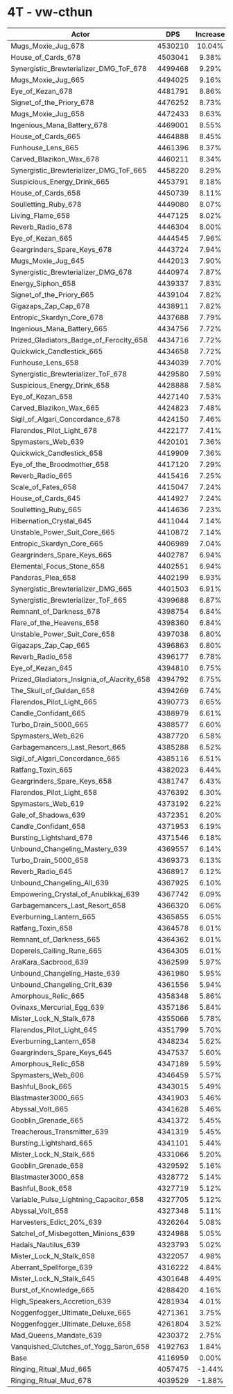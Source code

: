 # 4T - vw-cthun
| Actor | DPS | Increase |
|---|:---:|:---:|
|Mugs_Moxie_Jug_678|4530210|10.04%|
|House_of_Cards_678|4503041|9.38%|
|Synergistic_Brewterializer_DMG_ToF_678|4499468|9.29%|
|Mugs_Moxie_Jug_665|4494025|9.16%|
|Eye_of_Kezan_678|4481791|8.86%|
|Signet_of_the_Priory_678|4476252|8.73%|
|Mugs_Moxie_Jug_658|4472433|8.63%|
|Ingenious_Mana_Battery_678|4469001|8.55%|
|House_of_Cards_665|4464888|8.45%|
|Funhouse_Lens_665|4461396|8.37%|
|Carved_Blazikon_Wax_678|4460211|8.34%|
|Synergistic_Brewterializer_DMG_ToF_665|4458220|8.29%|
|Suspicious_Energy_Drink_665|4453791|8.18%|
|House_of_Cards_658|4450739|8.11%|
|Soulletting_Ruby_678|4449080|8.07%|
|Living_Flame_658|4447125|8.02%|
|Reverb_Radio_678|4446304|8.00%|
|Eye_of_Kezan_665|4444545|7.96%|
|Geargrinders_Spare_Keys_678|4443724|7.94%|
|Mugs_Moxie_Jug_645|4442013|7.90%|
|Synergistic_Brewterializer_DMG_678|4440974|7.87%|
|Energy_Siphon_658|4439337|7.83%|
|Signet_of_the_Priory_665|4439104|7.82%|
|Gigazaps_Zap_Cap_678|4438911|7.82%|
|Entropic_Skardyn_Core_678|4437688|7.79%|
|Ingenious_Mana_Battery_665|4434756|7.72%|
|Prized_Gladiators_Badge_of_Ferocity_658|4434716|7.72%|
|Quickwick_Candlestick_665|4434658|7.72%|
|Funhouse_Lens_658|4434039|7.70%|
|Synergistic_Brewterializer_ToF_678|4429580|7.59%|
|Suspicious_Energy_Drink_658|4428888|7.58%|
|Eye_of_Kezan_658|4427140|7.53%|
|Carved_Blazikon_Wax_665|4424823|7.48%|
|Sigil_of_Algari_Concordance_678|4424150|7.46%|
|Flarendos_Pilot_Light_678|4422177|7.41%|
|Spymasters_Web_639|4420101|7.36%|
|Quickwick_Candlestick_658|4419909|7.36%|
|Eye_of_the_Broodmother_658|4417120|7.29%|
|Reverb_Radio_665|4415416|7.25%|
|Scale_of_Fates_658|4415047|7.24%|
|House_of_Cards_645|4414927|7.24%|
|Soulletting_Ruby_665|4414636|7.23%|
|Hibernation_Crystal_645|4411044|7.14%|
|Unstable_Power_Suit_Core_665|4410872|7.14%|
|Entropic_Skardyn_Core_665|4406989|7.04%|
|Geargrinders_Spare_Keys_665|4402787|6.94%|
|Elemental_Focus_Stone_658|4402551|6.94%|
|Pandoras_Plea_658|4402199|6.93%|
|Synergistic_Brewterializer_DMG_665|4401503|6.91%|
|Synergistic_Brewterializer_ToF_665|4399688|6.87%|
|Remnant_of_Darkness_678|4398754|6.84%|
|Flare_of_the_Heavens_658|4398360|6.84%|
|Unstable_Power_Suit_Core_658|4397038|6.80%|
|Gigazaps_Zap_Cap_665|4396863|6.80%|
|Reverb_Radio_658|4396177|6.78%|
|Eye_of_Kezan_645|4394810|6.75%|
|Prized_Gladiators_Insignia_of_Alacrity_658|4394792|6.75%|
|The_Skull_of_Guldan_658|4394269|6.74%|
|Flarendos_Pilot_Light_665|4390773|6.65%|
|Candle_Confidant_665|4388979|6.61%|
|Turbo_Drain_5000_665|4388577|6.60%|
|Spymasters_Web_626|4387720|6.58%|
|Garbagemancers_Last_Resort_665|4385288|6.52%|
|Sigil_of_Algari_Concordance_665|4385116|6.51%|
|Ratfang_Toxin_665|4382023|6.44%|
|Geargrinders_Spare_Keys_658|4381747|6.43%|
|Flarendos_Pilot_Light_658|4376392|6.30%|
|Spymasters_Web_619|4373192|6.22%|
|Gale_of_Shadows_639|4372351|6.20%|
|Candle_Confidant_658|4371953|6.19%|
|Bursting_Lightshard_678|4371546|6.18%|
|Unbound_Changeling_Mastery_639|4369557|6.14%|
|Turbo_Drain_5000_658|4369373|6.13%|
|Reverb_Radio_645|4368917|6.12%|
|Unbound_Changeling_All_639|4367925|6.10%|
|Empowering_Crystal_of_Anubikkaj_639|4367742|6.09%|
|Garbagemancers_Last_Resort_658|4366320|6.06%|
|Everburning_Lantern_665|4365855|6.05%|
|Ratfang_Toxin_658|4364578|6.01%|
|Remnant_of_Darkness_665|4364362|6.01%|
|Doperels_Calling_Rune_665|4364305|6.01%|
|AraKara_Sacbrood_639|4362599|5.97%|
|Unbound_Changeling_Haste_639|4361980|5.95%|
|Unbound_Changeling_Crit_639|4361556|5.94%|
|Amorphous_Relic_665|4358348|5.86%|
|Ovinaxs_Mercurial_Egg_639|4357186|5.84%|
|Mister_Lock_N_Stalk_678|4355066|5.78%|
|Flarendos_Pilot_Light_645|4351799|5.70%|
|Everburning_Lantern_658|4348234|5.62%|
|Geargrinders_Spare_Keys_645|4347537|5.60%|
|Amorphous_Relic_658|4347189|5.59%|
|Spymasters_Web_606|4346459|5.57%|
|Bashful_Book_665|4343015|5.49%|
|Blastmaster3000_665|4341903|5.46%|
|Abyssal_Volt_665|4341628|5.46%|
|Gooblin_Grenade_665|4341372|5.45%|
|Treacherous_Transmitter_639|4341319|5.45%|
|Bursting_Lightshard_665|4341101|5.44%|
|Mister_Lock_N_Stalk_665|4331066|5.20%|
|Gooblin_Grenade_658|4329592|5.16%|
|Blastmaster3000_658|4328772|5.14%|
|Bashful_Book_658|4327719|5.12%|
|Variable_Pulse_Lightning_Capacitor_658|4327705|5.12%|
|Abyssal_Volt_658|4327348|5.11%|
|Harvesters_Edict_20%_639|4326264|5.08%|
|Satchel_of_Misbegotten_Minions_639|4324988|5.05%|
|Hadals_Nautilus_639|4323793|5.02%|
|Mister_Lock_N_Stalk_658|4322057|4.98%|
|Aberrant_Spellforge_639|4316222|4.84%|
|Mister_Lock_N_Stalk_645|4301648|4.49%|
|Burst_of_Knowledge_665|4288420|4.16%|
|High_Speakers_Accretion_639|4281934|4.01%|
|Noggenfogger_Ultimate_Deluxe_665|4271361|3.75%|
|Noggenfogger_Ultimate_Deluxe_658|4261804|3.52%|
|Mad_Queens_Mandate_639|4230372|2.75%|
|Vanquished_Clutches_of_Yogg_Saron_658|4192763|1.84%|
|Base|4116959|0.00%|
|Ringing_Ritual_Mud_665|4057475|-1.44%|
|Ringing_Ritual_Mud_678|4039529|-1.88%|

